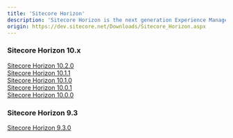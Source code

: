 ```yaml
---
title: 'Sitecore Horizon'
description: 'Sitecore Horizon is the next generation Experience Management product for the Sitecore Experience Platform™.'
origin: https://dev.sitecore.net/Downloads/Sitecore_Horizon.aspx
---
```

### Sitecore Horizon 10.x
[Sitecore Horizon 10.2.0](/downloads/Sitecore_Horizon/100/Sitecore_Horizon_1020)\
[Sitecore Horizon 10.1.1](/downloads/Sitecore_Horizon/100/Sitecore_Horizon_1011)\
[Sitecore Horizon 10.1.0](/downloads/Sitecore_Horizon/100/Sitecore_Horizon_1010)\
[Sitecore Horizon 10.0.1](/downloads/Sitecore_Horizon/100/Sitecore_Horizon_1001)\
[Sitecore Horizon 10.0.0](/downloads/Sitecore_Horizon/100/Sitecore_Horizon_1000)

### Sitecore Horizon 9.3
[Sitecore Horizon 9.3.0](/downloads/Sitecore_Horizon/93/Sitecore_Horizon_93_Initial_version)